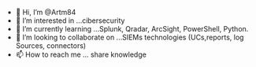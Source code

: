 - 👋 Hi, I’m @Artm84
- 👀 I’m interested in ...cibersecurity
- 🌱 I’m currently learning ...Splunk, Qradar, ArcSight, PowerShell, Python.
- 💞️ I’m looking to collaborate on ...SIEMs technologies (UCs,reports, log Sources, connectors)
- 📫 How to reach me ... share knowledge

<!---
Artm84/Artm84 is a ✨ special ✨ repository because its `README.md` (this file) appears on your GitHub profile.
You can click the Preview link to take a look at your changes.
--->
